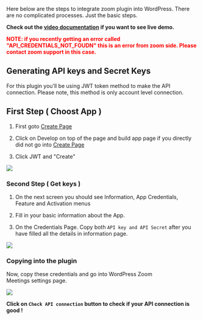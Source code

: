 Here below are the steps to integrate zoom plugin into WordPress. There are no complicated processes. Just the basic steps.

**Check out the <a href="https://youtu.be/5Z2Ii0PnHRQ?t=41" target="_blank">video documentation</a> if you want to see live demo.**

<p style="color:red;"><strong>NOTE: if you recently getting an error called "API_CREDENTIALS_NOT_FOUDN" this is an error from zoom side. Please contact zoom support in this case.</strong></p>

## Generating API keys and Secret Keys

For this plugin you’ll be using JWT token method to make the API connection. Please note, this method is only account level connection.

## First Step ( Choost App )

1. First goto [Create Page](https://marketplace.zoom.us/develop/create)

2. Click on Develop on top of the page and build app page if you directly did not go into [Create Page](https://marketplace.zoom.us/develop/create)

3. Click JWT and "Create"

<img src="https://deepenbajracharya.com.np/wp-content/uploads/2019/05/App-Marketplace-1024x520.png">

### Second Step ( Get keys )

1. On the next screen you should see Information, App Credentials, Feature and Activation menus

2. Fill in your basic information about the App.

3. On the Credentials Page. Copy both `API key and API Secret` after you have filled all the details in information page.

<img src="https://deepenbajracharya.com.np/wp-content/uploads/2017/01/Credentials-1024x698.png">

### Copying into the plugin

Now, copy these credentials and go into WordPress Zoom Meetings settings page.

<img src="https://deepenbajracharya.com.np/wp-content/uploads/2019/05/Settings-%E2%80%B9-Plugin-Tester-%E2%80%94-WordPress-1024x520.png">

**Click on `Check API connection` button to check if your API connection is good !**

